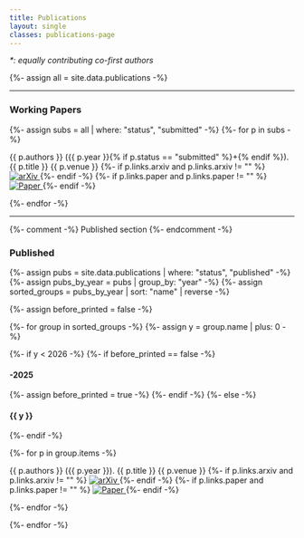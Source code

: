 ```yaml
---
title: Publications
layout: single
classes: publications-page
---
```


<p><em>*: equally contributing co-first authors</em></p>

{%- assign all = site.data.publications -%}

<hr style="margin-top: 0 !important;">

<h3 class="pub-section">Working Papers</h3>
{%- assign subs = all | where: "status", "submitted" -%}
{%- for p in subs -%}
<p class="pub-item">
  {{ p.authors }} ({{ p.year }}{% if p.status == "submitted" %}+{% endif %}). 
  <span class="pub-title">{{ p.title }}</span>
  {{ p.venue }}
  {%- if p.links.arxiv and p.links.arxiv != "" %}
    <a href="{{ p.links.arxiv }}" target="_blank" class="pub-link">
      <img src="{{ '/assets/icons/arxiv.svg' | relative_url }}" alt="arXiv" class="pub-icon">
    </a>
  {%- endif -%}
  {%- if p.links.paper and p.links.paper != "" %}
    <a href="{{ p.links.paper }}" target="_blank" class="pub-link">
      <img src="{{ '/assets/icons/paper.svg' | relative_url }}" alt="Paper" class="pub-icon">
    </a>
  {%- endif -%}
  </p>
{%- endfor -%}

<hr>

{%- comment -%} Published section {%- endcomment -%}

<h3 class="pub-section">Published</h3>

{%- assign pubs = site.data.publications | where: "status", "published" -%}
{%- assign pubs_by_year = pubs | group_by: "year" -%}
{%- assign sorted_groups = pubs_by_year | sort: "name" | reverse -%}

{%- assign before_printed = false -%}

{%- for group in sorted_groups -%}
  {%- assign y = group.name | plus: 0 -%}

  {%- if y < 2026 -%}
    {%- if before_printed == false -%}
      <h4 class="pub-year">-2025</h4>
      {%- assign before_printed = true -%}
    {%- endif -%}
  {%- else -%}
    <h4 class="pub-year">{{ y }}</h4>
  {%- endif -%}

  {%- for p in group.items -%}
    <p class="pub-item">
      {{ p.authors }} ({{ p.year }}). 
      <span class="pub-title">{{ p.title }}</span>
      {{ p.venue }}
      {%- if p.links.arxiv and p.links.arxiv != "" %}
        <a href="{{ p.links.arxiv }}" target="_blank" class="pub-link">
          <img src="{{ '/assets/icons/arxiv.svg' | relative_url }}" alt="arXiv" class="pub-icon">
        </a>
      {%- endif -%}
      {%- if p.links.paper and p.links.paper != "" %}
        <a href="{{ p.links.paper }}" target="_blank" class="pub-link">
          <img src="{{ '/assets/icons/paper.svg' | relative_url }}" alt="Paper" class="pub-icon">
        </a>
      {%- endif -%}
    </p>
  {%- endfor -%}

{%- endfor -%}
